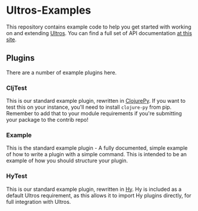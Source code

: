 # Ultros-Examples

This repository contains example code to help you get started with working on
and extending [Ultros](https://github.com/UltrosBot/Ultros). You can find 
a full set of API documentation [at this site](https://apidocs.ultros.io).

## Plugins

There are a number of example plugins here.

### CljTest

This is our standard example plugin, rewritten in [ClojurePy](https://halgari.github.io/clojure-py/). 
If you want to test this on your instance, you'll need to install `clojure-py` 
from pip. Remember to add that to your module requirements if you're submitting 
your package to the contrib repo!

### Example

This is the standard example plugin - A fully documented, simple example of how
to write a plugin with a simple command. This is intended to be an example of
how you should structure your plugin.

### HyTest

This is our standard example plugin, rewritten in [Hy](http://docs.hylang.org/en/stable/). 
Hy is included as a default Ultros requirement, as this allows it to import Hy 
plugins directly, for full integration with Ultros.

